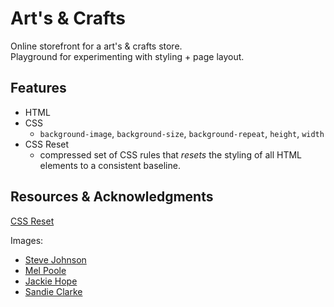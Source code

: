 # Art's & Crafts
Online storefront for a art's & crafts store. <br />
Playground for experimenting with styling + page layout.

## Features
* HTML
* CSS
  * `background-image`, `background-size`, `background-repeat`, `height`, `width`
* CSS Reset
  * compressed set of CSS rules that *resets* the styling of all HTML elements to a consistent baseline.

## Resources & Acknowledgments
[CSS Reset](https://cssdeck.com/blog/what-is-a-css-reset/)

Images:
* [Steve Johnson](https://images.unsplash.com/photo-1547826039-bfc35e0f1ea8?ixlib=rb-4.0.3&ixid=M3wxMjA3fDB8MHxwaG90by1wYWdlfHx8fGVufDB8fHx8fA%3D%3D&auto=format&fit=crop&w=1072&q=80)
* [Mel Poole](https://images.unsplash.com/photo-1588014328208-de6c5973a014?ixlib=rb-4.0.3&ixid=M3wxMjA3fDB8MHxwaG90by1wYWdlfHx8fGVufDB8fHx8fA%3D%3D&auto=format&fit=crop&w=1173&q=80)
* [Jackie Hope](https://images.unsplash.com/photo-1609811692040-35b06faddb8d?ixlib=rb-4.0.3&ixid=M3wxMjA3fDB8MHxwaG90by1wYWdlfHx8fGVufDB8fHx8fA%3D%3D&auto=format&fit=crop&w=1074&q=80)
* [Sandie Clarke](https://images.unsplash.com/photo-1611843467106-e44e3c7e2b07?ixlib=rb-4.0.3&ixid=M3wxMjA3fDB8MHxwaG90by1wYWdlfHx8fGVufDB8fHx8fA%3D%3D&auto=format&fit=crop&w=1170&q=80)